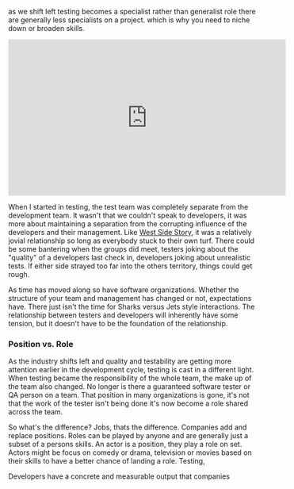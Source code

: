 as we shift left testing becomes a specialist rather than generalist role
there are generally less specialists on a project. which is why you need to niche down or broaden skills.

<iframe width="560" height="315" src="https://www.youtube.com/embed/ymucqmjJs20" frameborder="0"></iframe>

When I started in testing, the test team was completely separate from the development team. It wasn't that we couldn't speak to developers, it was more about maintaining a separation from the corrupting influence of the developers and their management. Like [West Side Story](), it was a relatively jovial relationship so long as everybody stuck to their own turf. There could be some bantering when the groups did meet, testers joking about the  "quality" of a developers last check in, developers joking about unrealistic tests. If either side strayed too far into the others territory, things could get rough. 

As time has moved along so have software organizations. Whether the structure of your team and management has changed or not, expectations have. There just isn't the time for Sharks versus Jets style interactions. The relationship between testers and developers will inherently have some tension, but it doesn't have to be the foundation of the relationship. 

### Position vs. Role
As the industry shifts left and quality and testability are getting more attention earlier in the development cycle, testing is cast in a different light. When testing became the responsibility of the whole team, the make up of the team also changed. No longer is there a guaranteed software tester or QA person on a team. That position in many organizations is gone, it's not that the work of the tester isn't being done it's now become a role shared across the team. 

So what's the difference? Jobs, thats the difference. Companies add and replace positions. Roles can be played by anyone and are generally just a subset of a persons skills. An actor is a position, they play a role on set. Actors might be focus on comedy or drama, television or movies based on their skills to have a better chance of landing a role. Testing, 

Developers have a concrete and measurable output that companies 

